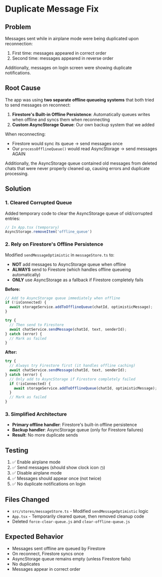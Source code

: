 # Duplicate Message Fix

## Problem
Messages sent while in airplane mode were being duplicated upon reconnection:
1. First time: messages appeared in correct order
2. Second time: messages appeared in reverse order

Additionally, messages on login screen were showing duplicate notifications.

## Root Cause
The app was using **two separate offline queueing systems** that both tried to send messages on reconnect:

1. **Firestore's Built-in Offline Persistence**: Automatically queues writes when offline and syncs them when reconnecting
2. **Custom AsyncStorage Queue**: Our own backup system that we added

When reconnecting:
- Firestore would sync its queue → send messages once
- Our `processOfflineQueue()` would read AsyncStorage → send messages AGAIN

Additionally, the AsyncStorage queue contained old messages from deleted chats that were never properly cleaned up, causing errors and duplicate processing.

## Solution

### 1. Cleared Corrupted Queue
Added temporary code to clear the AsyncStorage queue of old/corrupted entries:
```typescript
// In App.tsx (temporary)
AsyncStorage.removeItem('offline_queue')
```

### 2. Rely on Firestore's Offline Persistence
Modified `sendMessageOptimistic` in `messageStore.ts` to:
- **NOT** add messages to AsyncStorage queue when offline
- **ALWAYS** send to Firestore (which handles offline queueing automatically)
- **ONLY** use AsyncStorage as a fallback if Firestore completely fails

**Before:**
```typescript
// Add to AsyncStorage queue immediately when offline
if (!isConnected) {
  await storageService.addToOfflineQueue(chatId, optimisticMessage);
}

try {
  // Then send to Firestore
  await chatService.sendMessage(chatId, text, senderId);
} catch (error) {
  // Mark as failed
}
```

**After:**
```typescript
try {
  // Always try Firestore first (it handles offline caching)
  await chatService.sendMessage(chatId, text, senderId);
} catch (error) {
  // Only add to AsyncStorage if Firestore completely failed
  if (!isConnected) {
    await storageService.addToOfflineQueue(chatId, optimisticMessage);
  }
  // Mark as failed
}
```

### 3. Simplified Architecture
- **Primary offline handler**: Firestore's built-in offline persistence
- **Backup handler**: AsyncStorage queue (only for Firestore failures)
- **Result**: No more duplicate sends

## Testing
1. ✅ Enable airplane mode
2. ✅ Send messages (should show clock icon ◷)
3. ✅ Disable airplane mode
4. ✅ Messages should appear once (not twice)
5. ✅ No duplicate notifications on login

## Files Changed
- `src/stores/messageStore.ts` - Modified `sendMessageOptimistic` logic
- `App.tsx` - Temporarily cleared queue, then removed cleanup code
- Deleted `force-clear-queue.js` and `clear-offline-queue.js`

## Expected Behavior
- Messages sent offline are queued by Firestore
- On reconnect, Firestore syncs once
- AsyncStorage queue remains empty (unless Firestore fails)
- No duplicates
- Messages appear in correct order

